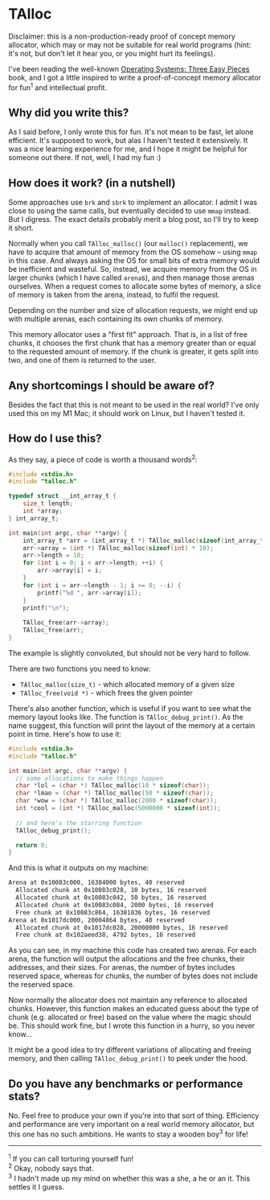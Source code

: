 # TAlloc
Disclaimer: this is a non-production-ready proof of concept memory allocator, which may or may not be suitable for real world programs (hint: it's not, but don't let it hear you, or you might hurt its feelings).

I've been reading the well-known [Operating Systems: Three Easy Pieces](https://pages.cs.wisc.edu/~remzi/OSTEP/) book, and I got a little inspired to write a proof-of-concept memory allocator for fun<sup>1</sup> and intellectual profit.

## Why did you write this?
As I said before, I only wrote this for fun. It's not mean to be fast, let alone efficient. It's supposed to work, but alas I haven't tested it extensively. It was a nice learning experience for me, and I hope it might be helpful for someone out there. If not, well, I had my fun :)

## How does it work? (in a nutshell)

Some approaches use `brk` and `sbrk` to implement an allocator. I admit I was close to using the same calls, but eventually decided to use `mmap` instead. But I digress. The exact details probably merit a blog post, so I'll try to keep it short.

Normally when you call `TAlloc_malloc()` (our `malloc()` replacement), we have to acquire that amount of memory from the OS somehow – using `mmap` in this case. And always asking the OS for small bits of extra memory would be inefficient and wasteful. So, instead, we acquire memory from the OS in larger chunks (which I have called `arena`s), and then manage those arenas ourselves. When a request comes to allocate some bytes of memory, a slice of memory is taken from the arena, instead, to fulfil the request.

Depending on the number and size of allocation requests, we might end up with multiple arenas, each containing its own chunks of memory.

This memory allocator uses a "first fit" approach. That is, in a list of free chunks, it chooses the first chunk that has a memory greater than or equal to the requested amount of memory. If the chunk is greater, it gets split into two, and one of them is returned to the user.

## Any shortcomings I should be aware of?

Besides the fact that this is not meant to be used in the real world? I've only used this on my M1 Mac; it should work on Linux, but I haven't tested it.

## How do I use this?

As they say, a piece of code is worth a thousand words<sup>2</sup>:

```c
#include <stdio.h>
#include "talloc.h"

typedef struct __int_array_t {
    size_t length;
    int *array;
} int_array_t;

int main(int argc, char **argv) {
    int_array_t *arr = (int_array_t *) TAlloc_malloc(sizeof(int_array_t));
    arr->array = (int *) TAlloc_malloc(sizeof(int) * 10);
    arr->length = 10;
    for (int i = 0; i < arr->length; ++i) {
        arr->array[i] = i;
    }
    for (int i = arr->length - 1; i >= 0; --i) {
        printf("%d ", arr->array[i]);
    }
    printf("\n");
    
    TAlloc_free(arr->array);
    TAlloc_free(arr);
}
```

The example is slightly convoluted, but should not be very hard to follow.

There are two functions you need to know:
 - `TAlloc_malloc(size_t)` - which allocated memory of a given size
 - `TAlloc_free(void *)` - which frees the given pointer

There's also another function, which is useful if you want to see what the memory layout looks like. The function is `TAlloc_debug_print()`. As the name suggest, this function will print the layout of the memory at a certain point in time. Here's how to use it:

```c
#include <stdio.h>
#include "talloc.h"

int main(int argc, char **argv) {
  // some allocations to make things happen
  char *lol = (char *) TAlloc_malloc(10 * sizeof(char));
  char *lmao = (char *) TAlloc_malloc(50 * sizeof(char));
  char *wow = (char *) TAlloc_malloc(2000 * sizeof(char));
  int *cool = (int *) TAlloc_malloc(5000000 * sizeof(int));
  
  // and here's the starring function
  TAlloc_debug_print();

  return 0;
}
```

And this is what it outputs on my machine:

```txt
Arena at 0x10083c000, 16384000 bytes, 40 reserved
  Allocated chunk at 0x10083c028, 10 bytes, 16 reserved
  Allocated chunk at 0x10083c042, 50 bytes, 16 reserved
  Allocated chunk at 0x10083c084, 2000 bytes, 16 reserved
  Free chunk at 0x10083c864, 16381836 bytes, 16 reserved
Arena at 0x1017dc000, 20004864 bytes, 40 reserved
  Allocated chunk at 0x1017dc028, 20000000 bytes, 16 reserved
  Free chunk at 0x102aeed38, 4792 bytes, 16 reserved
```

As you can see, in my machine this code has created two arenas. For each arena, the function will output the allocations and the free chunks, their addresses, and their sizes. For arenas, the number of bytes includes reserved space, whereas for chunks, the number of bytes does not include the reserved space.

Now normally the allocator does not maintain any reference to allocated chunks. However, this function makes an educated guess about the type of chunk (e.g. allocated or free) based on the value where the magic should be. This should work fine, but I wrote this function in a hurry, so you never know...

It might be a good idea to try different variations of allocating and freeing memory, and then calling `TAlloc_debug_print()` to peek under the hood.

## Do you have any benchmarks or performance stats?

No. Feel free to produce your own if you're into that sort of thing. Efficiency and performance are very important on a real world memory allocator, but this one has no such ambitions. He wants to stay a wooden boy<sup>3</sup> for life!

---
<sup>1</sup> If you can call torturing yourself fun!  
<sup>2</sup> Okay, nobody says that.  
<sup>3</sup> I hadn't made up my mind on whether this was a she, a he or an it. This settles it I guess.

